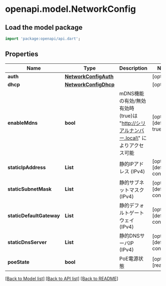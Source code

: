 # openapi.model.NetworkConfig

## Load the model package
```dart
import 'package:openapi/api.dart';
```

## Properties
Name | Type | Description | Notes
------------ | ------------- | ------------- | -------------
**auth** | [**NetworkConfigAuth**](NetworkConfigAuth.md) |  | [optional] 
**dhcp** | [**NetworkConfigDhcp**](NetworkConfigDhcp.md) |  | [optional] 
**enableMdns** | **bool** | mDNS機能の有効/無効   有効時(true)は \"http://シリアルナンバー.local\" によりアクセス可能  | [optional] [default to true]
**staticIpAddress** | **List<int>** | 静的IPアドレス (IPv4) | [optional] [default to const []]
**staticSubnetMask** | **List<int>** | 静的サブネットマスク (IPv4) | [optional] [default to const []]
**staticDefaultGateway** | **List<int>** | 静的デフォルトゲートウェイ (IPv4) | [optional] [default to const []]
**staticDnsServer** | **List<int>** | 静的DNSサーバIP (IPv4) | [optional] [default to const []]
**poeState** | **bool** | PoE電源状態  | [optional] [readonly] 

[[Back to Model list]](../README.md#documentation-for-models) [[Back to API list]](../README.md#documentation-for-api-endpoints) [[Back to README]](../README.md)


